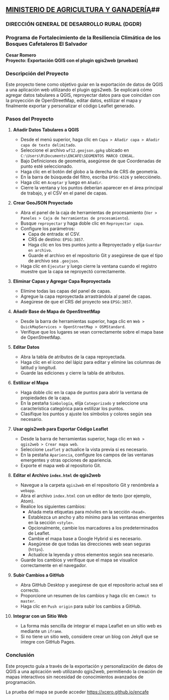 


	

##  [MINISTERIO DE AGRICULTURA Y GANADERÍA](https://xcero.github.io/encafe)##
### DIRECCIÓN GENERAL DE DESARROLLO RURAL (DGDR)
### Programa de Fortalecimiento de la Resiliencia Climática de los Bosques Cafetaleros El Salvador

**Cesar Romero**  
**Proyecto: Exportación QGIS con el plugin qgis2web (pruebas)**

### Descripción del Proyecto
Este proyecto tiene como objetivo guiar en la exportación de datos de QGIS a una aplicación web utilizando el plugin qgis2web. Se explicará cómo agregar datos tabulares a QGIS, reproyectar datos para que coincidan con la proyección de OpenStreetMap, editar datos, estilizar el mapa y finalmente exportar y personalizar el código Leaflet generado.

### Pasos del Proyecto

1. **Añadir Datos Tabulares a QGIS**
    - Desde el menú superior, haga clic en `Capa > Añadir capa > Añadir capa de texto delimitado`.
    - Seleccione el archivo `wf12.geojson.gpkg` ubicado en `C:\Users\R\Documents\ENCAFE\SEGMENTOS MARCO CENSAL`.
    - Bajo Definiciones de geometría, asegúrese de que Coordenadas de punto esté seleccionado.
    - Haga clic en el botón del globo a la derecha de CRS de geometría.
    - En la barra de búsqueda del filtro, escriba `EPSG:4326` y selecciónelo.
    - Haga clic en `Aceptar` y luego en `Añadir`.
    - Cierre la ventana y los puntos deberían aparecer en el área principal de trabajo, y el CSV en el panel de capas.

2. **Crear GeoJSON Proyectado**
    - Abra el panel de la caja de herramientas de procesamiento (`Ver > Paneles > Caja de herramientas de procesamiento`).
    - Busque `reproyectar` y haga doble clic en `Reproyectar capa`.
    - Configure los parámetros:
        - Capa de entrada: el CSV.
        - CRS de destino: `EPSG:3857`.
        - Haga clic en los tres puntos junto a Reproyectado y elija `Guardar en archivo`.
        - Guarde el archivo en el repositorio Git y asegúrese de que el tipo de archivo sea `.geojson`.
    - Haga clic en `Ejecutar` y luego cierre la ventana cuando el registro muestre que la capa se reproyectó correctamente.

3. **Eliminar Capas y Agregar Capa Reproyectada**
    - Elimine todas las capas del panel de capas.
    - Agregue la capa reproyectada arrastrándola al panel de capas.
    - Asegúrese de que el CRS del proyecto sea `EPSG:3857`.

4. **Añadir Base de Mapa de OpenStreetMap**
    - Desde la barra de herramientas superior, haga clic en `Web > QuickMapServices > OpenStreetMap > OSMStandard`.
    - Verifique que los lugares se vean correctamente sobre el mapa base de OpenStreetMap.

5. **Editar Datos**
    - Abra la tabla de atributos de la capa reproyectada.
    - Haga clic en el ícono del lápiz para editar y elimine las columnas de latitud y longitud.
    - Guarde las ediciones y cierre la tabla de atributos.

6. **Estilizar el Mapa**
    - Haga doble clic en la capa de puntos para abrir la ventana de propiedades de la capa.
    - En la pestaña `Simbología`, elija `Categorizado` y seleccione una característica categórica para estilizar los puntos.
    - Clasifique los puntos y ajuste los símbolos y colores según sea necesario.

7. **Usar qgis2web para Exportar Código Leaflet**
    - Desde la barra de herramientas superior, haga clic en `Web > qgis2web > Crear mapa web`.
    - Seleccione `Leaflet` y actualice la vista previa si es necesario.
    - En la pestaña `Apariencia`, configure los campos de las ventanas emergentes y otras opciones de apariencia.
    - Exporte el mapa web al repositorio Git.

8. **Editar el Archivo `index.html` de qgis2web**
    - Navegue a la carpeta `qgis2web` en el repositorio Git y renómbrela a `webapp`.
    - Abra el archivo `index.html` con un editor de texto (por ejemplo, Atom).
    - Realice los siguientes cambios:
        - Añada meta etiquetas para móviles en la sección `<head>`.
        - Establezca un ancho y alto mínimo para las ventanas emergentes en la sección `<style>`.
        - Opcionalmente, cambie los marcadores a los predeterminados de Leaflet.
        - Cambie el mapa base a Google Hybrid si es necesario.
        - Asegúrese de que todas las direcciones web sean seguras (`https`).
        - Actualice la leyenda y otros elementos según sea necesario.
    - Guarde los cambios y verifique que el mapa se visualice correctamente en el navegador.

9. **Subir Cambios a GitHub**
    - Abra GitHub Desktop y asegúrese de que el repositorio actual sea el correcto.
    - Proporcione un resumen de los cambios y haga clic en `Commit to master`.
    - Haga clic en `Push origin` para subir los cambios a GitHub.

10. **Integrar con un Sitio Web**
    - La forma más sencilla de integrar el mapa Leaflet en un sitio web es mediante un `iframe`.
    - Si no tiene un sitio web, considere crear un blog con Jekyll que se integre con GitHub Pages.

### Conclusión
Este proyecto guía a través de la exportación y personalización de datos de QGIS a una aplicación web utilizando qgis2web, permitiendo la creación de mapas interactivos sin necesidad de conocimientos avanzados de programación.


La prueba del mapa se puede acceder 
https://xcero.github.io/encafe


